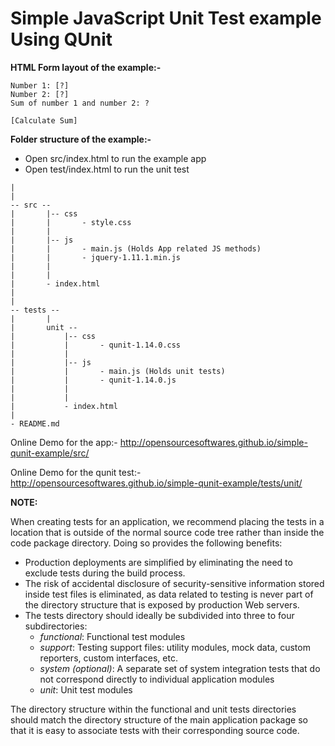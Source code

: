 
Simple JavaScript Unit Test example Using QUnit
================================================

**HTML Form layout of the example:-**

    Number 1: [?]
    Number 2: [?]
    Sum of number 1 and number 2: ?
    
    [Calculate Sum]
                
**Folder structure of the example:-**

- Open src/index.html to run the example app
- Open test/index.html to run the unit test

```
|
|
-- src --
|       |-- css
|       |       - style.css
|       |
|       |-- js
|       |       - main.js (Holds App related JS methods)
|       |       - jquery-1.11.1.min.js
|       |
|       | 
|       - index.html
|
|
-- tests --
|       |
|       unit --
|           |-- css
|           |       - qunit-1.14.0.css
|           |
|           |-- js
|           |       - main.js (Holds unit tests)
|           |       - qunit-1.14.0.js
|           |
|           | 
|           - index.html
|
- README.md
```
Online Demo for the app:-
http://opensourcesoftwares.github.io/simple-qunit-example/src/

Online Demo for the qunit test:-
http://opensourcesoftwares.github.io/simple-qunit-example/tests/unit/

**NOTE:**

When creating tests for an application, we recommend placing the tests in a location that is outside of the normal source code tree rather than inside the code package directory. Doing so provides the following benefits:

- Production deployments are simplified by eliminating the need to exclude tests during the build process.
- The risk of accidental disclosure of security-sensitive information stored inside test files is eliminated, as data related to testing is never part of the directory structure that is exposed by production Web servers.
- The tests directory should ideally be subdivided into three to four subdirectories:
    - *functional*: Functional test modules
    - *support*: Testing support files: utility modules, mock data, custom reporters, custom interfaces, etc.
    - *system (optional)*: A separate set of system integration tests that do not correspond directly to individual application modules
    - *unit*: Unit test modules

The directory structure within the functional and unit tests directories should match the directory structure of the main application package so that it is easy to associate tests with their corresponding source code. 
